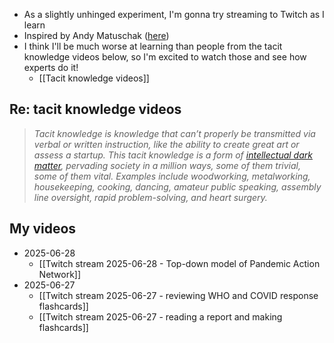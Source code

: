 - As a slightly unhinged experiment, I'm gonna try streaming to Twitch as I learn
- Inspired by Andy Matuschak ([here](https://www.youtube.com/watch?v=kG2_6ToMZgI))
- I think I'll be much worse at learning than people from the tacit knowledge videos below, so I'm excited to watch those and see how experts do it!
	- [[Tacit knowledge videos]]
## Re: tacit knowledge videos
> *Tacit knowledge is knowledge that can’t properly be transmitted via verbal or written instruction, like the ability to create great art or assess a startup. This tacit knowledge is a form of [intellectual dark matter](https://youtu.be/-KPAD1UjpsE), pervading society in a million ways, some of them trivial, some of them vital. Examples include woodworking, metalworking, housekeeping, cooking, dancing, amateur public speaking, assembly line oversight, rapid problem-solving, and heart surgery.*
## My videos
- 2025-06-28 
	- [[Twitch stream 2025-06-28 - Top-down model of Pandemic Action Network]]
- 2025-06-27
	- [[Twitch stream 2025-06-27 - reviewing WHO and COVID response flashcards]]	
	- [[Twitch stream 2025-06-27 - reading a report and making flashcards]]